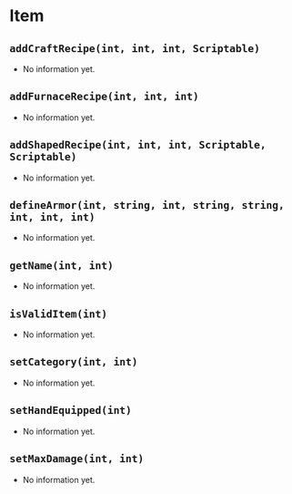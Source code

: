 # Item
## `addCraftRecipe(int, int, int, Scriptable)`
- No information yet.

## `addFurnaceRecipe(int, int, int)`
- No information yet.

## `addShapedRecipe(int, int, int, Scriptable, Scriptable)`
- No information yet.

## `defineArmor(int, string, int, string, string, int, int, int)`
- No information yet.

## `getName(int, int)`
- No information yet.

## `isValidItem(int)`
- No information yet.

## `setCategory(int, int)`
- No information yet.

## `setHandEquipped(int)`
- No information yet.

## `setMaxDamage(int, int)`
- No information yet.
